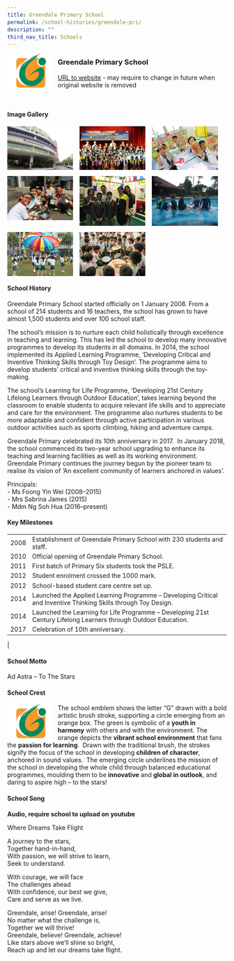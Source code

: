 ```yaml
---
title: Greendale Primary School
permalink: /school-histories/greendale-pri/
description: ""
third_nav_title: Schools
---
```

<img src="/images/greendalepri1.png" style="width:20%;margin-right:15px;" align = "left">

### **Greendale Primary School**
[URL to website](https://greendalepri.moe.edu.sg/) - may require to change in future when original website is removed

<br clear="left">

#### **Image Gallery**

<p><a href="https://d1yxymztqoj7qn.amplifyapp.com/images/greendalepri2.jpg">  
<img src="/images/greendalepri2.jpg" style="width:30%;margin-right:15px;" align = "left">
</a></p>

<p><a href="https://d1yxymztqoj7qn.amplifyapp.com/images/greendalepri3.jpg">  
<img src="/images/greendalepri3.jpg" style="width:30%;margin-right:15px;" align = "left">
</a></p>

<p><a href="https://d1yxymztqoj7qn.amplifyapp.com/images/greendalepri4.jpg">  
<img src="/images/greendalepri4.jpg" style="width:30%;margin-right:15px;" align = "left">
</a></p>

<br clear="left">

<p><a href="https://d1yxymztqoj7qn.amplifyapp.com/images/greendalepri5.jpg">  
<img src="/images/greendalepri5.jpg" style="width:30%;margin-right:15px;" align = "left">
</a></p>

<p><a href="https://d1yxymztqoj7qn.amplifyapp.com/images/greendalepri6.jpg">  
<img src="/images/greendalepri6.jpg" style="width:30%;margin-right:15px;" align = "left">
</a></p>

<p><a href="https://d1yxymztqoj7qn.amplifyapp.com/images/greendalepri7.jpg">  
<img src="/images/greendalepri7.jpg" style="width:30%;margin-right:15px;" align = "left">
</a></p>

<br clear="left">

<p><a href="https://d1yxymztqoj7qn.amplifyapp.com/images/greendalepri8.jpg">  
<img src="/images/greendalepri8.jpg" style="width:30%;margin-right:15px;" align = "left">
</a></p>

<p><a href="https://d1yxymztqoj7qn.amplifyapp.com/images/greendalepri9.jpg">  
<img src="/images/greendalepri9.jpg" style="width:30%;margin-right:15px;" align = "left">
</a></p>

<br clear="left">

#### **School History**
Greendale Primary School started officially on 1 January 2008. From a school of 214 students and 16 teachers, the school has grown to have almost 1,500 students and over 100 school staff. 

The school’s mission is to nurture each child holistically through excellence in teaching and learning. This has led the school to develop many innovative programmes to develop its students in all domains. In 2014, the school implemented its Applied Learning Programme, ‘Developing Critical and Inventive Thinking Skills through Toy Design’. The programme aims to develop students’ critical and inventive thinking skills through the toy-making.

The school’s Learning for Life Programme, ‘Developing 21st Century Lifelong Learners through Outdoor Education’, takes learning beyond the classroom to enable students to acquire relevant life skills and to appreciate and care for the environment. The programme also nurtures students to be more adaptable and confident through active participation in various outdoor activities such as sports climbing, hiking and adventure camps.

Greendale Primary celebrated its 10th anniversary in 2017.  In January 2018, the school commenced its two-year school upgrading to enhance its teaching and learning facilities as well as its working environment. Greendale Primary continues the journey begun by the pioneer team to realise its vision of ‘An excellent community of learners anchored in values’.  
  
Principals:<br>
\- Ms Foong Yin Wei (2008–2015)<br>
\- Mrs Sabrina James (2015)<br>
\- Mdm Ng Soh Hua (2016–present)

#### **Key Milestones**

|  |  |
|:---:|---|
| 2008 | Establishment of Greendale Primary School with 230 students and staff. |
| 2010 | Official opening of Greendale Primary School. |
| 2011 | First batch of Primary Six students took the PSLE. |
| 2012 | Student enrolment crossed the 1000 mark. |
| 2012 | School-based student care centre set up. |
| 2014 | Launched the Applied Learning Programme – Developing Critical and Inventive Thinking Skills through Toy Design. |
| 2014 | Launched the Learning for Life Programme – Developing 21st Century Lifelong Learners through Outdoor Education. |
| 2017 | Celebration of 10th anniversary. |
|

#### **School Motto**
Ad Astra – To The Stars

#### **School Crest**
<img src="/images/greendalepri1.png" style="width:20%;margin-right:15px;" align = "left">

The school emblem shows the letter “G” drawn with a bold artistic brush stroke, supporting a circle emerging from an orange box. The green is symbolic of a **youth in harmony** with others and with the environment. The orange depicts the **vibrant school environment** that fans the **passion for learning**.  Drawn with the traditional brush, the strokes signify the focus of the school in developing **children of character**, anchored in sound values.  The emerging circle underlines the mission of the school in developing the whole child through balanced educational programmes, moulding them to be **innovative** and **global in outlook**, and daring to aspire high – to the stars!

#### **School Song**
**Audio, require school to upload on youtube**

Where Dreams Take Flight<br>

A journey to the stars,<br>
Together hand-in-hand,<br>
With passion, we will strive to learn,<br>
Seek to understand.

With courage, we will face<br>
The challenges ahead<br>
With confidence, our best we give,<br>
Care and serve as we live.

Greendale, arise! Greendale, arise!<br>
No matter what the challenge is,<br>
Together we will thrive!<br>
Greendale, believe! Greendale, achieve!<br>
Like stars above we’ll shine so bright,<br>
Reach up and let our dreams take flight.